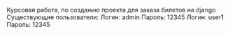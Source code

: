 Курсовая работа, по созданию проекта для заказа билетов на django 
Существующие пользователи: 
Логин: admin
Пароль: 12345
Логин: user1  
Пароль: 12345
